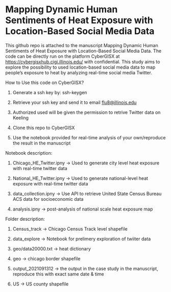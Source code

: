 # Mapping Dynamic Human Sentiments of Heat Exposure with Location-Based Social Media Data

This github repo is attached to the manuscript Mapping Dynamic Human Sentiments of Heat Exposure with Location-Based Social Media Data. The code can be directly run on the platform CyberGISX at https://cybergisxhub.cigi.illinois.edu/ with confidential. This study aims to explore the possibility to used location-based social media data to map people’s exposure to heat by analyzing real-time social media Twitter.

How to Use this code on CyberGISX?

1. Generate a ssh key by: ssh-keygen

2. Retrieve your ssh key and send it to email flu8@illinois.edu

3. Authorized used will be given the permission to retrive Twitter data on Keeling

4. Clone this repo to CyberGISX

5. Use the notebook provided for real-time analysis of your own/reproduce the result in the manuscript

Notebook description:

1. Chicago_HE_Twitter.ipny -> Used to generate city level heat exposure with real-time twitter data

2. National_HE_Twitter.ipny -> Used to generate national-level heat exposure with real-time twitter data

3. data_collection.ipny -> Use API to retrieve United State Census Bureau ACS data for socioeconomic data

4. analysis.ipny -> post-analysis of national scale heat exposure map

Folder description:

1. Census_track -> Chicago Census Track level shapefile

2. data_explore -> Notebook for prelimery exploration of twiiter data

3. geo/data20000.txt -> heat dictionary

4. geo -> chicago border shapefile

5. output_2021091312 -> the output in the case study in the manuscript, reproduce this with exact same date & time

6. US -> US county shapefile
